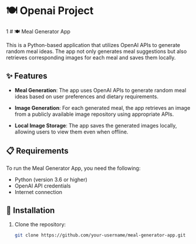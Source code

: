 # 🍽 Openai Project



1 # 🍽 Meal Generator App

This is a Python-based application that utilizes OpenAI APIs to generate random meal ideas. The app not only generates meal suggestions but also retrieves corresponding images for each meal and saves them locally.

## ✨ Features

- **Meal Generation**: The app uses OpenAI APIs to generate random meal ideas based on user preferences and dietary requirements.

- **Image Generation**: For each generated meal, the app retrieves an image from a publicly available image repository using appropriate APIs.

- **Local Image Storage**: The app saves the generated images locally, allowing users to view them even when offline.

## 📋 Requirements

To run the Meal Generator App, you need the following:

- Python (version 3.6 or higher)
- OpenAI API credentials
- Internet connection

## 🚀 Installation

1. Clone the repository:

   ```bash
   git clone https://github.com/your-username/meal-generator-app.git
